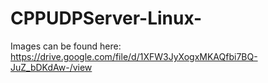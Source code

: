 # CPPUDPServer-Linux-

Images can be found here: https://drive.google.com/file/d/1XFW3JyXogxMKAQfbi7BQ-JuZ_bDKdAw-/view
